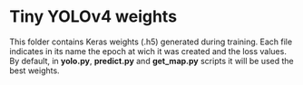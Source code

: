 # Tiny YOLOv4 weights

This folder contains Keras weights (.h5) generated during training. Each file indicates in its name the epoch at wich it was created and the loss values. By default, in **yolo.py**, **predict.py** and **get_map.py** scripts it will be used the best weights.